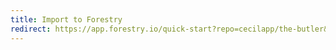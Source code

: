 ```yaml
---
title: Import to Forestry
redirect: https://app.forestry.io/quick-start?repo=cecilapp/the-butler&preview=https://raw.githubusercontent.com/Cecilapp/the-butler/master/assets/images/cecil-preview.png
---
```

